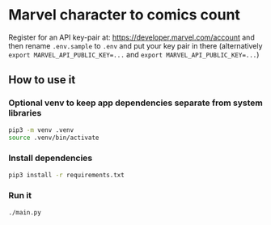 # Marvel character to comics count

Register for an API key-pair at: <https://developer.marvel.com/account> and then rename `.env.sample` to `.env` and put your key pair in there (alternatively `export MARVEL_API_PUBLIC_KEY=...` and `export MARVEL_API_PUBLIC_KEY=...`)

## How to use it

### Optional venv to keep app dependencies separate from system libraries

```sh
pip3 -m venv .venv
source .venv/bin/activate
```

### Install dependencies

```sh
pip3 install -r requirements.txt
```

### Run it

```sh
./main.py
```
